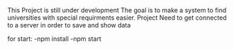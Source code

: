 This Project is still under development
The goal is to make a system to find universities with special requirments easier.
Project Need to get connected to a server in order to save and show data

for start:
-npm install
-npm start
